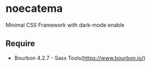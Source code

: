 # noecatema
Minimal CSS Framework with dark-mode enable

## Require

* Bourbon 4.2.7 - Sass Tools(https://www.bourbon.io/)
